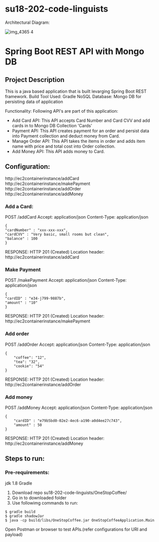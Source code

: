 # su18-202-code-linguists

Architectural Diagram:

![img_4365 4](https://user-images.githubusercontent.com/33049718/42916498-59f55612-8aba-11e8-80e9-3eca90a98e5f.jpg)


# Spring Boot REST API with Mongo DB

## Project Description
This is a java based application that is built levarging Spring Boot REST framework.
Build Tool Used: Gradle
NoSQL Database: Mongo DB for persisting data of application

Functionality: Following API's are part of this application:

- Add Card API: This API accepts Card Number and Card CVV and add cards in to Mongo DB Collection 'Cards'
- Payment API: This API creates payment for an order and persist data into Payment collection and deduct money from Card.
- Manage Order API: This API takes the items in order and adds item name with price and total cost into Order collection.
- Add Money API: This API adds money to Card.


## Configuration:

http://ec2containerinstance/addCard
http://ec2containerinstance/makePayment
http://ec2containerinstance/addOrder
http://ec2containerinstance/addMoney

### Add a Card:
POST /addCard
Accept: application/json
Content-Type: application/json

```
{
"cardNumber" : "xxx-xxx-xxx",
"cardCVV" : "Very basic, small rooms but clean",
"balance" : 100
}
```

RESPONSE: HTTP 201 (Created)
Location header: http://ec2containerinstance/addCard

### Make Payment
POST /makePayment
Accept: application/json
Content-Type: application/json

```
{
"cardID" : "e34-j799-9887b",
"amount" : "10"
}
```

RESPONSE: HTTP 201 (Created)
Location header: http://ec2containerinstance/makePayment

### Add order
POST /addOrder
Accept: application/json
Content-Type: application/json

```
{
	"coffee": "12",
	"tea": "32",
	"cookie": "54"
}
```

RESPONSE: HTTP 201 (Created)
Location header: http://ec2containerinstance/addOrder

### Add money
POST /addMoney
Accept: application/json
Content-Type: application/json

```
{
	"cardID" : "e79b5bd0-02e2-4ec6-a190-a0d4ee27c743",
	"amount" : 50
}
```

RESPONSE: HTTP 201 (Created)
Location header: http://ec2containerinstance/addMoney


## Steps to run:

### Pre-requirements:
jdk 1.8
Gradle

1. Download repo su18-202-code-linguists/OneStopCoffee/
2. Go in to downloaded folder
3. Use followimg commands to run:

```
$ gradle build
$ gradle shadowJar
$ java -cp build/libs/OneStopCoffee.jar OneStopCoffeeApplication.Main
```

Open Postman or browser to test APIs.(refer configurations for URI and payload)
